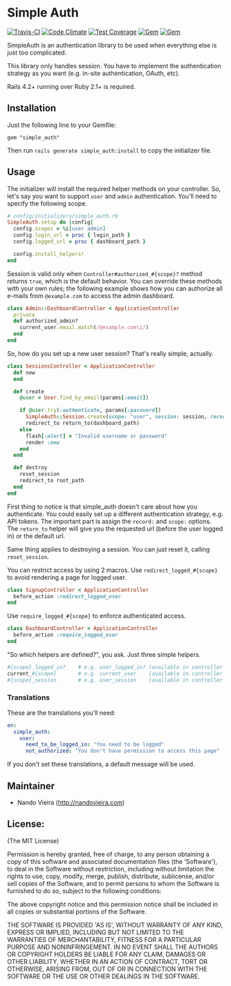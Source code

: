 # Simple Auth

[![Travis-CI](https://travis-ci.org/fnando/simple_auth.svg)](https://travis-ci.org/fnando/simple_auth)
[![Code Climate](https://codeclimate.com/github/fnando/simple_auth/badges/gpa.svg)](https://codeclimate.com/github/fnando/simple_auth)
[![Test Coverage](https://codeclimate.com/github/fnando/simple_auth/badges/coverage.svg)](https://codeclimate.com/github/fnando/simple_auth/coverage)
[![Gem](https://img.shields.io/gem/v/simple_auth.svg)](https://rubygems.org/gems/simple_auth)
[![Gem](https://img.shields.io/gem/dt/simple_auth.svg)](https://rubygems.org/gems/simple_auth)

SimpleAuth is an authentication library to be used when everything else is just too complicated.

This library only handles session. You have to implement the authentication strategy as you want (e.g. in-site authentication, OAuth, etc).

Rails 4.2+ running over Ruby 2.1+ is required.

## Installation

Just the following line to your Gemfile:

    gem "simple_auth"

Then run `rails generate simple_auth:install` to copy the initializer file.

## Usage

The initializer will install the required helper methods on your controller. So, let's say you want to support `user` and `admin` authentication. You'll need to specify the following scope.

```ruby
# config/initializers/simple_auth.rb
SimpleAuth.setup do |config|
  config.scopes = %i[user admin]
  config.login_url = proc { login_path }
  config.logged_url = proc { dashboard_path }

  config.install_helpers!
end
```

Session is valid only when `Controller#authorized_#{scope}?` method returns `true`, which is the default behavior. You can override these methods with your own rules; the following example shows how you can authorize all e-mails from `@example.com` to access the admin dashboard.

```ruby
class Admin::DashboardController < ApplicationController
  private
  def authorized_admin?
    current_user.email.match(/@example.com\z/)
  end
end
```

So, how do you set up a new user session? That's really simple, actually.

```ruby
class SessionsController < ApplicationController
  def new
  end

  def create
    @user = User.find_by_email(params[:email])

    if @user.try(:authenticate, params[:password])
      SimpleAuth::Session.create(scope: "user", session: session, record: @user)
      redirect_to return_to(dashboard_path)
    else
      flash[:alert] = "Invalid username or password"
      render :new
    end
  end

  def destroy
    reset_session
    redirect_to root_path
  end
end
```

First thing to notice is that simple_auth doesn't care about how you authenticate. You could easily set up a different authentication strategy, e.g. API tokens. The important part is assign the `record:` and `scope:` options. The `return_to` helper will give you the requested url (before the user logged in) or the default url.

Same thing applies to destroying a session. You can just reset it, calling `reset_session`.

You can restrict access by using 2 macros. Use `redirect_logged_#{scope}` to avoid rendering a page for logged user.

```ruby
class SignupController < ApplicationController
  before_action :redirect_logged_user
end
```

Use `require_logged_#{scope}` to enforce authenticated access.

```ruby
class DashboardController < ApplicationController
  before_action :require_logged_user
end
```

"So which helpers are defined?", you ask. Just three simple helpers.

```ruby
#{scope}_logged_in?    # e.g. user_logged_in? (available in controller & views)
current_#{scope}       # e.g. current_user    (available in controller & views)
#{scope}_session       # e.g. user_session    (available in controller & views)
```

### Translations

These are the translations you'll need:

```yaml
en:
  simple_auth:
    user:
      need_to_be_logged_in: "You need to be logged"
      not_authorized: "You don't have permission to access this page"
```

If you don't set these translations, a default message will be used.

## Maintainer

* Nando Vieira (<http://nandovieira.com>)

## License:

(The MIT License)

Permission is hereby granted, free of charge, to any person obtaining
a copy of this software and associated documentation files (the
'Software'), to deal in the Software without restriction, including
without limitation the rights to use, copy, modify, merge, publish,
distribute, sublicense, and/or sell copies of the Software, and to
permit persons to whom the Software is furnished to do so, subject to
the following conditions:

The above copyright notice and this permission notice shall be
included in all copies or substantial portions of the Software.

THE SOFTWARE IS PROVIDED 'AS IS', WITHOUT WARRANTY OF ANY KIND,
EXPRESS OR IMPLIED, INCLUDING BUT NOT LIMITED TO THE WARRANTIES OF
MERCHANTABILITY, FITNESS FOR A PARTICULAR PURPOSE AND NONINFRINGEMENT.
IN NO EVENT SHALL THE AUTHORS OR COPYRIGHT HOLDERS BE LIABLE FOR ANY
CLAIM, DAMAGES OR OTHER LIABILITY, WHETHER IN AN ACTION OF CONTRACT,
TORT OR OTHERWISE, ARISING FROM, OUT OF OR IN CONNECTION WITH THE
SOFTWARE OR THE USE OR OTHER DEALINGS IN THE SOFTWARE.
